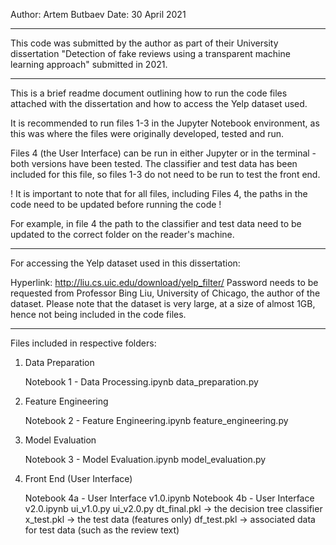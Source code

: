 Author: Artem Butbaev
Date: 30 April 2021

--------------------------------------------------------------------
This code was submitted by the author as part of their University dissertation "Detection of fake reviews using a transparent machine learning approach" submitted in 2021.

--------------------------------------------------------------------

This is a brief readme document outlining how to run the code files attached with the dissertation and how to access the Yelp dataset used.

It is recommended to run files 1-3 in the Jupyter Notebook environment, as this was where the files were originally developed, tested and run.

Files 4 (the User Interface) can be run in either Jupyter or in the terminal - both versions have been tested. The classifier and test data has been included for this file, so files 1-3 do not need to be run to test the front end.

! It is important to note that for all files, including Files 4, the paths in the code need to be updated before running the code ! 

For example, in file 4 the path to the classifier and test data need to be updated to the correct folder on the reader's machine.

--------------------------------------------------------------------

For accessing the Yelp dataset used in this dissertation:

Hyperlink: http://liu.cs.uic.edu/download/yelp_filter/
Password needs to be requested from Professor Bing Liu, University of Chicago, the author of the dataset. 
Please note that the dataset is very large, at a size of almost 1GB, hence not being included in the code files.

--------------------------------------------------------------------

Files included in respective folders:


1. Data Preparation

	Notebook 1 - Data Processing.ipynb
	data_preparation.py

2. Feature Engineering

	Notebook 2 - Feature Engineering.ipynb
	feature_engineering.py

3. Model Evaluation

	Notebook 3 - Model Evaluation.ipynb
	model_evaluation.py

4. Front End (User Interface)

	Notebook 4a - User Interface v1.0.ipynb
	Notebook 4b - User Interface v2.0.ipynb
	ui_v1.0.py
	ui_v2.0.py
	dt_final.pkl -> the decision tree classifier
	x_test.pkl -> the test data (features only)
	df_test.pkl -> associated data for test data (such as the review text)